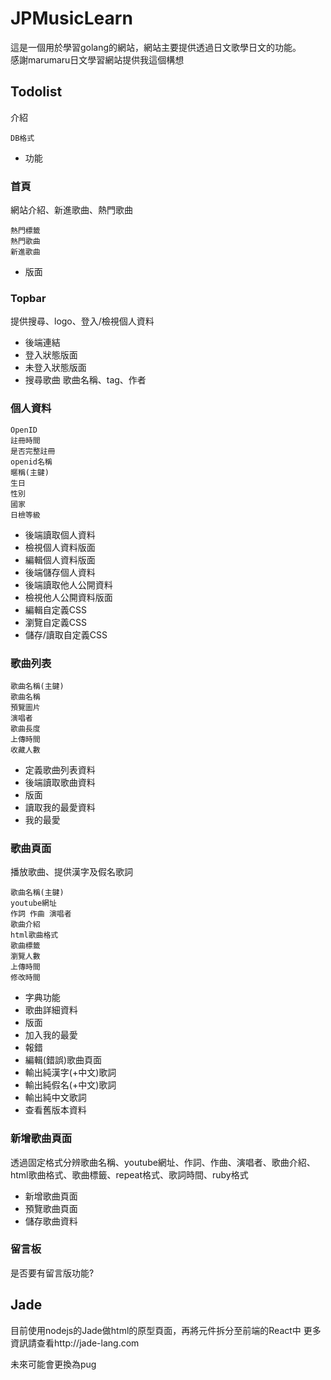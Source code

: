# JPMusicLearn

這是一個用於學習golang的網站，網站主要提供透過日文歌學日文的功能。  
感謝marumaru日文學習網站提供我這個構想

## Todolist

介紹

    DB格式

- 功能

### 首頁

網站介紹、新進歌曲、熱門歌曲

    熱門標籤
    熱門歌曲
    新進歌曲
- 版面

### Topbar

提供搜尋、logo、登入/檢視個人資料

- 後端連結
- 登入狀態版面
- 未登入狀態版面
- 搜尋歌曲 歌曲名稱、tag、作者

### 個人資料

    OpenID
    註冊時間
    是否完整註冊
    openid名稱
    暱稱(主鍵)
    生日
    性別
    國家
    日檢等級
- 後端讀取個人資料
- 檢視個人資料版面
- 編輯個人資料版面
- 後端儲存個人資料
- 後端讀取他人公開資料
- 檢視他人公開資料版面
- 編輯自定義CSS
- 瀏覽自定義CSS
- 儲存/讀取自定義CSS

### 歌曲列表

    歌曲名稱(主鍵)
    歌曲名稱
    預覽圖片
    演唱者
    歌曲長度
    上傳時間
    收藏人數
- 定義歌曲列表資料
- 後端讀取歌曲資料
- 版面
- 讀取我的最愛資料
- 我的最愛

### 歌曲頁面

播放歌曲、提供漢字及假名歌詞

    歌曲名稱(主鍵)
    youtube網址
    作詞 作曲 演唱者
    歌曲介紹
    html歌曲格式
    歌曲標籤
    瀏覽人數
    上傳時間
    修改時間

- 字典功能
- 歌曲詳細資料
- 版面
- 加入我的最愛
- 報錯
- 編輯(錯誤)歌曲頁面
- 輸出純漢字(+中文)歌詞
- 輸出純假名(+中文)歌詞
- 輸出純中文歌詞
- 查看舊版本資料

### 新增歌曲頁面

透過固定格式分辨歌曲名稱、youtube網址、作詞、作曲、演唱者、歌曲介紹、html歌曲格式、歌曲標籤、repeat格式、歌詞時間、ruby格式

- 新增歌曲頁面
- 預覽歌曲頁面
- 儲存歌曲資料

### 留言板

是否要有留言版功能?

## Jade

目前使用nodejs的Jade做html的原型頁面，再將元件拆分至前端的React中
更多資訊請查看http://jade-lang.com

未來可能會更換為pug